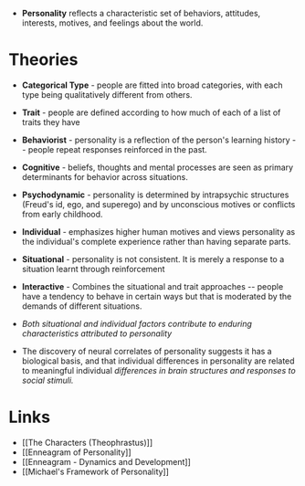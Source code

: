 
* **Personality** reflects a characteristic set of behaviors, attitudes, interests, motives, and feelings about the world.

# Theories
* **Categorical Type** - people are fitted into broad categories, with each type being qualitatively different from others.
* **Trait** - people are defined according to how much of each of a list of traits they have
* **Behaviorist** - personality is a reflection of the person's learning history -- people repeat responses reinforced in the past. 
* **Cognitive** - beliefs, thoughts and mental processes are seen as primary determinants for  behavior across situations.
* **Psychodynamic** - personality is determined by intrapsychic structures (Freud's id, ego, and superego) and by unconscious motives or conflicts from early childhood.
* **Individual** - emphasizes higher human motives and views personality as the individual's complete experience rather than having separate parts.
* **Situational** - personality is not consistent. It is merely a response to a situation learnt through reinforcement
* **Interactive** - Combines the situational and trait approaches -- people have a tendency to behave in certain ways but that is moderated by the demands of different situations.


* *Both situational and individual factors contribute to enduring characteristics attributed to personality* 
* The discovery of neural correlates of personality suggests it has a biological basis, and that individual differences in personality are related to meaningful individual *differences in brain structures and responses to social stimuli.*

# Links 
* [[The Characters (Theophrastus)]]
* [[Enneagram of Personality]]
* [[Enneagram - Dynamics and Development]]
* [[Michael's Framework of Personality]]


